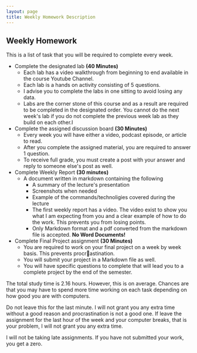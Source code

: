 ```yaml
---
layout: page
title: Weekly Homework Description
---
```

## Weekly Homework  #
This is a list of task that you will be required to complete every week. 
- Complete the designated lab **(40 Minutes)**
    - Each lab has a video walkthrough from beginning to end available in the course Youtube Channel. 
    - Each lab is a hands on activity consisting of 5 questions. 
    - I advise you to complete the labs in one sitting to avoid losing any data.
    - Labs are the corner stone of this course and as a result are required to be completed in the designated order. You cannot do the next week's lab if you do not complete the previous week lab as they build on each other.I
- Complete the assigned discussion board **(30 Minutes)**
    - Every week you will have either a video, podcast episode, or article to read.
    - After you complete the assigned material, you are required to answer 1 question.
    - To receive full grade, you must create a post with your answer and reply to someone else's post as well. 
- Complete Weekly Report **(30 minutes)**
    - A document written in markdown containing the following
        - A summary of the lecture's presentation
        - Screenshots when needed
        - Example of the commands/technoligies covered during the lecture
        - The first weekly report has a video. The video exist to show you what I am expecting from you and a clear example of how to do the work. This prevents you from losing points.
        - Only Markdown format and a pdf converted from the markdown file is accepted. **No Word Documents!**
- Complete Final Project assignment **(30 Minutes)**
    - You are required to work on your final project on a week by week basis. This prevents procr🌟astination. 
    - You will submit your project in a Markdown file as well. 
    - You will have specific questions to complete that will lead you to a complete project by the end of the semester. 


The total study time is 2.16 hours. However, this is on average. Chances are that you may have to spend more time working on each task depending on how good you are with computers. 

Do not leave this for the last minute. I will not grant you any extra time without a good reason and procrastination is not a good one. If leave the assignment for the last hour of the week and your computer breaks, that is your problem, I will not grant you any extra time. 

I will not be taking late assignments. If you have not submitted your work, you get a zero. 

